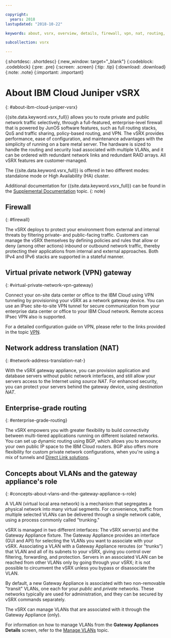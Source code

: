 ```yaml
---

copyright:
  years: 2018
lastupdated: "2018-10-22"

keywords: about, vsrx, overview, details, firewall, vpn, nat, routing, vlan

subcollection: vsrx

---
```


{:shortdesc: .shortdesc}
{:new_window: target="_blank"}
{:codeblock: .codeblock}
{:pre: .pre}
{:screen: .screen}
{:tip: .tip}
{:download: .download}
{:note: .note}
{:important: .important}

# About IBM Cloud Juniper vSRX
{: #about-ibm-cloud-juniper-vsrx}

{{site.data.keyword.vsrx_full}} allows you to route private and public network traffic selectively, through a full-featured, enterprise-level firewall that is powered by JunOS software features, such as full routing stacks, QoS and traffic sharing, policy-based routing, and VPN. The vSRX provides performance, ease of configuration, and maintenance advantages with the simplicity of running on a bare metal server. The hardware is sized to handle the routing and security load associated with multiple VLANs, and it can be ordered with redundant network links and redundant RAID arrays. All vSRX features are customer-managed.

The {{site.data.keyword.vsrx_full}} is offered in two different modes: standalone mode or High Availability (HA) cluster.

Additional documentation for {{site.data.keyword.vsrx_full}} can be found in the [Supplemental Documentation](/docs/infrastructure/vsrx?topic=vsrx-supplemental-ibm-cloud-juniper-vsrx-documentation) topic.
{: note}

## Firewall
{: #firewall}

The vSRX deploys to protect your environment from external and internal threats by filtering private- and public-facing traffic. Customers can manage the vSRX themselves by defining policies and rules that allow or deny (among other actions) inbound or outbound network traffic, thereby protecting their applications from internal and external approaches. Both IPv4 and IPv6 stacks are supported in a stateful manner.

## Virtual private network (VPN) gateway
{: #virtual-private-network-vpn-gateway}

Connect your on-site data center or office to the IBM Cloud using VPN tunneling by provisioning your vSRX as a network gateway device. You can use an IPsec site-to-site VPN tunnel for secure communication from your enterprise data center or office to your IBM Cloud network. Remote access IPsec VPN also is supported.

For a detailed configuration guide on VPN, please refer to the links provided in the topic [VPN](/docs/infrastructure/vsrx?topic=vsrx-working-with-vpn#working-with-vpn).

## Network address translation (NAT)
{: #network-address-translation-nat-}

With the vSRX gateway appliance, you can provision application and database servers without public network interfaces, and still allow your servers access to the Internet using _source NAT_. For enhanced security, you can protect your servers behind the gateway device, using _destination NAT_.

## Enterprise-grade routing
{: #enterprise-grade-routing}

The vSRX empowers you with greater flexibility to build connectivity between multi-tiered applications running on different isolated networks. You can set up dynamic routing using BGP, which allows you to announce your own public IP space to the IBM Cloud routers. BGP also offers more flexibility for custom private network configurations, when you're using a mix of tunnels and [Direct Link solutions](/docs/infrastructure/direct-link?topic=direct-link-overview-of-direct-link-offerings#overview-of-direct-link-offerings).

## Concepts about VLANs and the gateway appliance's role
{: #concepts-about-vlans-and-the-gateway-appliance-s-role}

A VLAN (virtual local area network) is a mechanism that segregates a physical network into many virtual segments. For convenience, traffic from multiple selected VLANs can be delivered through a single network cable, using a process commonly called "trunking."

vSRX is managed in two different interfaces: The vSRX server(s) and the Gateway Appliance fixture. The Gateway Appliance provides an interface (GUI and API) for selecting the VLANs you want to associate with your vSRX. Associating a VLAN with a Gateway Appliance reroutes (or "trunks") that VLAN and all of its subnets to your vSRX, giving you control over filtering, forwarding, and protection. Servers in an associated VLAN can be reached from other VLANs only by going through your vSRX; it is not possible to circumvent the vSRX unless you bypass or disassociate the VLAN.

By default, a new Gateway Appliance is associated with two non-removable "transit" VLANs, one each for your _public_ and _private_ networks. These networks typically are used for administration, and they can be secured by vSRX commands separately.

The vSRX can manage VLANs that are associated with it through the Gateway Appliance (only).

For information on how to manage VLANs from the **Gateway Appliances Details** screen, refer to the [Manage VLANs](/docs/infrastructure/vsrx?topic=gateway-appliance-managing-vlans-and-gateway-appliances) topic.
